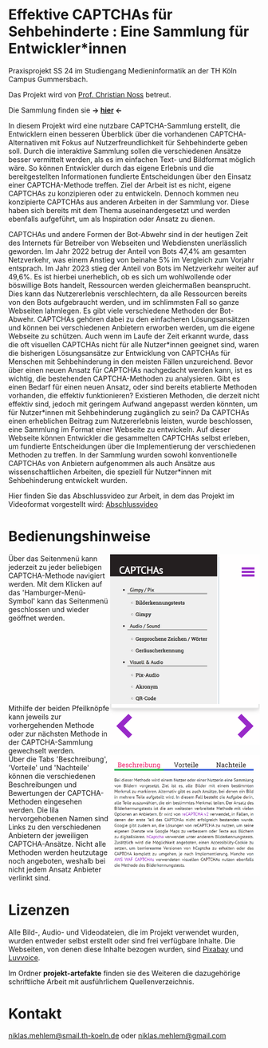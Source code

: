 # Effektive CAPTCHAs für Sehbehinderte : Eine Sammlung für Entwickler\*innen
Praxisprojekt SS 24 im Studiengang Medieninformatik an der TH Köln Campus Gummersbach.

Das Projekt wird von [Prof. Christian Noss](https://www.th-koeln.de/personen/christian.noss/) betreut.

Die Sammlung finden sie <b>-> [hier](https://niklasmehlem.github.io/captchaCollection/) <-</b>

In diesem Projekt wird eine nutzbare CAPTCHA-Sammlung erstellt, die Entwicklern einen besseren Überblick über die vorhandenen CAPTCHA-Alternativen mit Fokus auf Nutzerfreundlichkeit für Sehbehinderte geben soll. Durch die interaktive Sammlung sollen die verschiedenen Ansätze besser vermittelt werden, als es im einfachen Text- und Bildformat möglich wäre. So können Entwickler durch das eigene Erlebnis und die bereitgestellten Informationen fundierte Entscheidungen über den Einsatz einer CAPTCHA-Methode treffen.
Ziel der Arbeit ist es nicht, eigene CAPTCHAs zu konzipieren oder zu entwickeln. Dennoch kommen neu konzipierte CAPTCHAs aus anderen Arbeiten in der Sammlung vor. Diese haben sich bereits mit dem Thema auseinandergesetzt und werden ebenfalls aufgeführt, um als Inspiration oder Ansatz zu dienen.

CAPTCHAs und andere Formen der Bot-Abwehr sind in der heutigen Zeit des Internets für Betreiber von Webseiten und Webdiensten unerlässlich geworden. Im Jahr 2022 betrug der Anteil von Bots 47,4% am gesamten Netzverkehr, was einem Anstieg von beinahe 5% im Vergleich zum Vorjahr entsprach. Im Jahr 2023 stieg der Anteil von Bots im Netzverkehr weiter auf 49,6%. Es ist hierbei unerheblich, ob es sich um wohlwollende oder böswillige Bots handelt, Ressourcen werden gleichermaßen beansprucht. Dies kann das Nutzererlebnis verschlechtern, da alle Ressourcen bereits von den Bots aufgebraucht werden, und im schlimmsten Fall so ganze Webseiten lahmlegen. Es gibt viele verschiedene Methoden der Bot-Abwehr. CAPTCHAs gehören dabei zu den einfacheren Lösungsansätzen und können bei verschiedenen Anbietern erworben werden, um die eigene Webseite zu schützen. Auch wenn im Laufe der Zeit erkannt wurde, dass die oft visuellen CAPTCHAs nicht für alle Nutzer\*innen geeignet sind, waren die bisherigen Lösungsansätze zur Entwicklung von CAPTCHAs für Menschen mit Sehbehinderung in den meisten Fällen unzureichend. Bevor über einen neuen Ansatz für CAPTCHAs nachgedacht werden kann, ist es wichtig, die bestehenden CAPTCHA-Methoden zu analysieren. Gibt es einen Bedarf für einen neuen Ansatz, oder sind bereits etablierte Methoden vorhanden, die effektiv funktionieren? Existieren Methoden, die derzeit nicht effektiv sind, jedoch mit geringem Aufwand angepasst werden könnten, um für Nutzer\*innen mit Sehbehinderung zugänglich zu sein? Da CAPTCHAs einen erheblichen Beitrag zum Nutzererlebnis leisten, wurde beschlossen, eine Sammlung im Format einer Webseite zu entwickeln. Auf dieser Webseite können Entwickler die gesammelten CAPTCHAs selbst erleben, um fundierte Entscheidungen über die Implementierung der verschiedenen Methoden zu treffen. In der Sammlung wurden sowohl konventionelle CAPTCHAs von Anbietern aufgenommen als auch Ansätze aus wissenschaftlichen Arbeiten, die speziell für Nutzer\*innen mit Sehbehinderung entwickelt wurden.

Hier finden Sie das Abschlussvideo zur Arbeit, in dem das Projekt im Videoformat vorgestellt wird: [Abschlussvideo](https://youtu.be/2b8xVzGMyow)

# Bedienungshinweise
<img width="300" align="right" src="./docs/images/menu.png">
Über das Seitenmenü kann jederzeit zu jeder beliebigen CAPTCHA-Methode navigiert werden. Mit dem Klicken auf das 'Hamburger-Menü-Symbol' kann das Seitenmenü geschlossen und wieder geöffnet werden.
<br clear="both">

<img width="300" align="right" src="./docs/images/captcha-bottom.png">
Mithilfe der beiden Pfeilknöpfe kann jeweils zur vorhergehenden Methode oder zur nächsten Methode in der CAPTCHA-Sammlung gewechselt werden.
<br clear="both">

<img width="300" align="right" src="./docs/images/beschreibung.png">
Über die Tabs 'Beschreibung', 'Vorteile' und 'Nachteile' können die verschiedenen Beschreibungen und Bewertungen der CAPTCHA-Methoden eingesehen werden. Die lila hervorgehobenen Namen sind Links zu den verschiedenen Anbietern der jeweiligen CAPTCHA-Ansätze.  Nicht alle Methoden werden heutzutage noch angeboten, weshalb bei nicht jedem Ansatz Anbieter verlinkt sind.
<br clear="both">

# Lizenzen
Alle Bild-, Audio- und Videodateien, die im Projekt verwendet wurden, wurden entweder selbst erstellt oder sind frei verfügbare Inhalte.
Die Webseiten, von denen diese Inhalte bezogen wurden, sind [Pixabay](https://pixabay.com/de/service/license-summary/) und [Luvvoice](https://luvvoice.com/terms-of-service).

Im Ordner <b>projekt-artefakte</b> finden sie des Weiteren die dazugehörige schriftliche Arbeit mit ausführlichem Quellenverzeichnis.

# Kontakt
niklas.mehlem@smail.th-koeln.de
oder
niklas.mehlem@gmail.com
